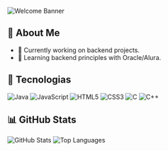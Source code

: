 ![Welcome Banner](https://example.com/banner.png)

## 👋 About Me
- 🔭 Currently working on backend projects.
- 🌱 Learning backend principles with Oracle/Alura.


## 🚀 Tecnologias
![Java](https://img.shields.io/badge/Java-ED8B00?style=for-the-badge&logo=java&logoColor=white)
![JavaScript](https://img.shields.io/badge/JavaScript-F7DF1E?style=for-the-badge&logo=javascript&logoColor=black)
![HTML5](https://img.shields.io/badge/HTML5-E34F26?style=for-the-badge&logo=html5&logoColor=white)
![CSS3](https://img.shields.io/badge/CSS3-1572B6?style=for-the-badge&logo=css3&logoColor=white)
![C](https://img.shields.io/badge/C-A8B9CC?style=for-the-badge&logo=c&logoColor=white)
![C++](https://img.shields.io/badge/C++-00599C?style=for-the-badge&logo=cplusplus&logoColor=white)

## 📊 GitHub Stats

![GitHub Stats](https://github-readme-stats.vercel.app/api?username=is-wenderson&show_icons=true&theme=dark)
![Top Languages](https://github-readme-stats.vercel.app/api/top-langs/?username=is-wenderson&layout=compact&theme=dark)

